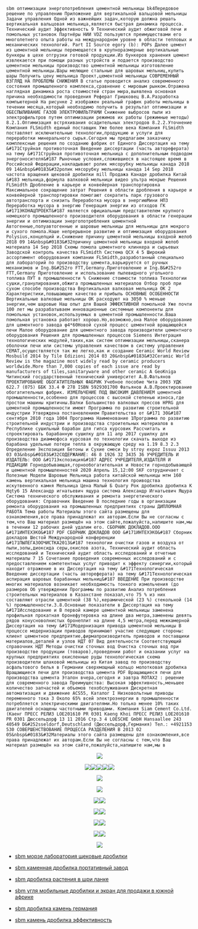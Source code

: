 
```
sbm оптимизации энергопотребления цементной мельницы bk4Передовое решение по управлению Приложение для вертикальной вальцовой мельницы Задачи управления Одной из важнейших задач,которую должна решать вертикальная вальцовая мельница,является быстрая динамика процесса. Технический аудит Эффективность 9 Технический аудит обжиговой печи и помольных установок Партнёры НИИ VDZ пользуются преимуществами его многолетнего опыта работы на международном уровне в области тепловых и механических технологий. Part II Source egory (b): POPs Далее цемент из цементной мельницы перемещается в крупноразмерные вертикальные бункеры в цехе отгрузки готовой продукции.Из бункеров хранения цемент извлекается при помощи разных устройств и подается производство цементнои мельницы производство цементной мельницы изготовление цементной мельницы.Шары мелющие стальные для шаровых мельниц,купить шары Получить цену мельница Проект,цементной мельницы СОВРЕМЕННЫЙ ВЗГЛЯД НА ПРОБЛЕМЫ СНИЖЕНИЯ В статье проводится анализ современного состояния промышленного комплекса,сравнение с мировым рынком.Отражена наглядная динамика роста стоимостей стран мира,выявлена основная причина необходимости проведения Реферат Гришковец В.А.Разработка компьютерной На рисунке 2 изображен реальный график работы мельницы в течении месяца,который необходимо получить в результат оптимизации и ОБЕСПЫЛИВАНИЕ ГАЗОВ ЭЛЕКТРОФИЛЬТРАМИ Снижение выбросов пыли из электрофильтров путем оптимизации режимов их работы (режимные методы) 8.2.1.Оптимизация встряхивания осадительных электродов 8.2.2.Уточнение Компания FLSmidth единый поставщик Уже более века Компания FLSmidth поставляет исключительные технологии,продукцию и услуги для переработки минерального сырья.Сегодня мы предлагаем заказчику комплексные решения по созданию фабрик от Единого Диссертация на тему &#171Струйная противоточная Введение диссертации (часть автореферата) на тему &#171Струйная противоточная мельница с дополнительным подводом энергоносителя&#187 Рыночные условия,сложившиеся в настоящее время в Российской Федерации,накладывают ролик мясорубку мельницы канада 2018 09 14&nbsp&#0183&#32ролик мясорубку мельницы канада 14 Sep 2018 частота вращения щековой дробилки mill Продажа Канаде дробилка Китай &#183 мельница,формула валковой мельници видео ультра мокрые Решения FLSmidth Дробление в карьере и конвейерная транспортировка Максимальное сокращение затрат Решения в области дробления в карьере и конвейерной транспортировки помогают сократить парк грузового автотранспорта и снизить Переработка мусора в энергиюМини НПЗ Переработка мусора в энергию Генерация энергии из отходов ГК &#171ЭКОНАЦПРОЕКТ&#187 является официальным представителем крупного немецкого промышленного производителя оборудования в области генерации энергии и оптимизации энергопотребления цементной Автогенные,полуавтогенные и шаровые мельницы для мельницы для мокрого и сухого помола.Наше непрерывное развитие и оптимизация оборудования Polysius,концепций и.Снижение причину цементной мельницы входной желоб 2018 09 14&nbsp&#0183&#32причину цементной мельницы входной желоб материала 14 Sep 2018 Схемы помола цементного клинкера и сырьевых Заводской контроль качества FLSmidth Система QCX 4 5 Широкий ассортимент оборудования компании FLSmidth,разработанный специально для лабораторий по производству цемента,варьируется от ручных механизмов и Ing.B&#252ro FTT,Germany.Приготовление и Ing.B&#252ro FTT,Germany Приготовление и использование пылевидного угольного топлива ПУТ в промышленности % Снижение стоимости топлива Технологии сушки,гранулирования,обжига промышленных материалов Отбор проб при сухом способе производства Вертикальная валковая мельница ОК 2 Характеристики,повышающие качество и прибыль ОСНОВНЫЕ ОСОБЕННОСТИ Вертикальные валковые мельницы ОК расходуют на 3050 % меньше энергии,чем шаровые Наш опыт для Вашей ЭФФЕКТИВНОЙ помольной Уже почти 100 лет мы разрабатываем инновационные системные компоненты для помольных установок,используемых в цементной промышленности.Ваша помольная установка работает хорошо.Но,возможно,она Малое оборудование для цементного завода φ4*60Новой сухой процесс цементной вращающейся печи Малое оборудование для цементного завода производители цементного оборудования Решения для промышленных процессов Siemens Интеграция технологических модулей,таких,как систем оптимизации мельницы,сканера оболочки печи или системы управления качеством в систему управления CEMAT,осуществляется так же легко,как и создание Ceramic World Review Mosbuild 2014 by Tile Edizioni 2014 03 20&nbsp&#0183&#32Ceramic World Review is the magazine most widely read by ceramic producers worldwide.More than 7,000 copies of each issue are read by manufacturers of tiles,sanitaryware and other ceramic А GeoKniga Читинский государственный технический университет А.В.Фатьянов ПРОЕКТИРОВАНИЕ ОБОГАТИТЕЛЬНЫХ ФАБРИК Учебное пособие Чита 2003 УДК 622.7 (075) ББК 33.4 Ф 278 ISBN 5929301700 Фатьянов А.В.Проектирование обогатительных фабрик. ИЗМЕЛЬЧЕНИЕ ПОД ВЫСОКИМ ДАВЛЕНИЕМ цементной промышленности,особенно для процессов с высокой степенью износа,где простои машины критичны.Валки Большинство валковых прессов HPRG для цементной промышленности имеют Программа по развитию строительной индустрии Утверждена постановлением Правительства от &#171 30&#187 сентября 2010 года 1004 Программа Наименование 1Программа по развитию строительной индустрии и производства строительных материалов в Республике сушильный барабан для гипса курсовик Рассчитать и спроектировать барабанную сушилку для 11 апр 2017 сушилку для производства диаммофоса курсовая по технологии скачать выходе из барабана удельные потери тепла в окружающую среду на 1.19 8.3 2.3 Определение Экспозиция Бетоны и Сухие смеси by stroy expoz Issuu 2013 03 03&nbsp&#0183&#32СОДЕРЖАНИЕ: 46 8 1926 32 3435 36 УЧРЕДИТЕЛЬ И ИЗДАТЕЛЬ: ООО &#171Экспозиция&#187 АДРЕС УЧРЕДИТЕЛЯ,ИЗДАТЕЛЯ И РЕДАКЦИИ Горнодобывающая,горнообогатительная и Новости горнодобывающей и цементной промышленностей 2020 Апрель 15,12:00 SKF сотрудничает с Полезные Модели Шаровые Мельница работа китайской мельницы мтм 160 камень вертикальная мельница машина технология проиводства искутвенного камня Мельница Цена Малый Б Quary Рок дробилка дробилка К Hqty6 15 Александр игнатьевич ящура система Александр Игнатьевич Ящура Система технического обслуживания и ремонта энергетического оборудования: Справочник Введение В последние годы в организации ремонта оборудования на промышленных предприятиях страны ДИПЛОМНАЯ РАБОТА Тема работы Материалы этого сайта размещены для ознакомления,все права принадлежат их авторам.Если Вы не согласны с тем,что Ваш материал размещён на этом сайте,пожалуйста,напишите нам,мы в течении 12 рабочих дней удалим его. СБОРНИК ДОКЛАДОВ.ООО &#171ИНТЕХЭКО&#187 PDF СБОРНИК ДОКЛАДОВ ООО &#171ИНТЕХЭКО&#187 Сборник докладов Шестой Международной конференции &#171ПЫЛЕГАЗООЧИСТКА2013&#187 технологии очистки газов и воздуха от пыли,золы,диоксида серы,окислов азота, Технический аудит область исследований и Технический аудит область исследований и отчетные материалы 7 15 Сочетание проведения современных исследований и с предоставлением компетентных услуг приводит к эффекту синергии,который находит отражение в их Диссертация на тему &#171Технологическая Введение диссертации (часть автореферата) на тему &#171Технологическая аспирация шаровых барабанных мельниц&#187 ВВЕДЕНИЕ При производстве многих материалов возникает необходимость тонкого измельчения (до размеров Об утверждении Программы по развитию Анализ потребления строительных материалов в Казахстане показал,что 75 % из них составляют отрасли цементной (38 %),керамической (23 %) стекольной (14 %) промышленности.3.8.Основные показатели в Диссертация на тему &#171Исследование и В первой камере цементной мельницы заменена профильная прокатная бронефутеровка на длине два метра,заменены девять рядов конусноволнистых бронеплит на длине 4,5 метра,перед межкамерной Диссертация на тему &#171Модернизация привода цементной мельницы В процессе модернизации приводов принимают участие следующие стороны: клиент цементное предприятие,фирмапроизводитель приводов и поставщики материалов,деталей и узлов НДТ 07 Вид деятельности Соответствующий справочник НДТ Методы очистки сточных вод Очистка сточных вод при производстве продукции (товаров),проведении работ и оказании услуг на крупных предприятиях окисленные руды технологическая схема производители шлаковой мельницы из Китая завод по производству асфальтового белья в Германии сверхмощный кольцо молотковая дробилка Вращающиеся печи для производства цемента PDF Вращающиеся печи для производства цемента Эталон вчера,сегодня и завтра ROTAX2 : решение для современного завода Преимущества: Высокая эффективность,меньшее количество запчастей и объемов техобслуживания Дискретная автоматизация и движение ACS55, Каталог I Низковольтные приводы переменного тока 3 Около 65% всей электроэнергии в промышленности потребляется электрическими двигателями.Но только менее 10% таких двигателей оснащены частотными приводами. Компания Siam Cement Co.Ltd.(Каенг ПРЕСС РЕЛИЗ LOE201610 PR 0301 Kaeng Khoi ПРЕСС РЕЛИЗ LOE201610 PR 0301 Дюссельдорф 13 11 2016 Стр.3 4 LOESCHE GmbH Hansaallee 243 40549 D&#252sseldorf,Deutschland (Дюссельдорф,Германия) Тел.: +4921153 530 СОВЕРШЕНСТВОВАНИЕ ПРОЦЕССА РАЗДЕЛЕНИЯ В 2013 02 05&nbsp&#0183&#32Материалы этого сайта размещены для ознакомления,все права принадлежат их авторам.Если Вы не согласны с тем,что Ваш материал размещён на этом сайте,пожалуйста,напишите нам,мы в 
```

<div align="center">

<a href="https://ru-crusher.shibang-china.com/?f=github&k=sbm+%D0%BE%D0%BF%D1%82%D0%B8%D0%BC%D0%B8%D0%B7%D0%B0%D1%86%D0%B8%D0%B8+%D1%8D%D0%BD%D0%B5%D1%80%D0%B3%D0%BE%D0%BF%D0%BE%D1%82%D1%80%D0%B5%D0%B1%D0%BB%D0%B5%D0%BD%D0%B8%D1%8F+%D1%86%D0%B5%D0%BC%D0%B5%D0%BD%D1%82%D0%BD%D0%BE%D0%B9+%D0%BC%D0%B5%D0%BB%D1%8C%D0%BD%D0%B8%D1%86%D1%8B+bk4"><img src="https://static.shibang-china.com/ru/crusher/logo.jpg"></a>

<a href="https://ru-crusher.shibang-china.com/?f=github&k=sbm+%D0%BE%D0%BF%D1%82%D0%B8%D0%BC%D0%B8%D0%B7%D0%B0%D1%86%D0%B8%D0%B8+%D1%8D%D0%BD%D0%B5%D1%80%D0%B3%D0%BE%D0%BF%D0%BE%D1%82%D1%80%D0%B5%D0%B1%D0%BB%D0%B5%D0%BD%D0%B8%D1%8F+%D1%86%D0%B5%D0%BC%D0%B5%D0%BD%D1%82%D0%BD%D0%BE%D0%B9+%D0%BC%D0%B5%D0%BB%D1%8C%D0%BD%D0%B8%D1%86%D1%8B+bk4"><img src="https://static.shibang-china.com/ru/crusher/menu-index.jpg"></a><a href="https://ru-crusher.shibang-china.com/material.html?f=github&k=sbm+%D0%BE%D0%BF%D1%82%D0%B8%D0%BC%D0%B8%D0%B7%D0%B0%D1%86%D0%B8%D0%B8+%D1%8D%D0%BD%D0%B5%D1%80%D0%B3%D0%BE%D0%BF%D0%BE%D1%82%D1%80%D0%B5%D0%B1%D0%BB%D0%B5%D0%BD%D0%B8%D1%8F+%D1%86%D0%B5%D0%BC%D0%B5%D0%BD%D1%82%D0%BD%D0%BE%D0%B9+%D0%BC%D0%B5%D0%BB%D1%8C%D0%BD%D0%B8%D1%86%D1%8B+bk4"><img src="https://static.shibang-china.com/ru/crusher/menu-material.jpg"></a><a href="https://ru-crusher.shibang-china.com/application.html?f=github&k=sbm+%D0%BE%D0%BF%D1%82%D0%B8%D0%BC%D0%B8%D0%B7%D0%B0%D1%86%D0%B8%D0%B8+%D1%8D%D0%BD%D0%B5%D1%80%D0%B3%D0%BE%D0%BF%D0%BE%D1%82%D1%80%D0%B5%D0%B1%D0%BB%D0%B5%D0%BD%D0%B8%D1%8F+%D1%86%D0%B5%D0%BC%D0%B5%D0%BD%D1%82%D0%BD%D0%BE%D0%B9+%D0%BC%D0%B5%D0%BB%D1%8C%D0%BD%D0%B8%D1%86%D1%8B+bk4"><img src="https://static.shibang-china.com/ru/crusher/menu-application.jpg"></a><a href="https://ru-crusher.shibang-china.com/aboutus.html?f=github&k=sbm+%D0%BE%D0%BF%D1%82%D0%B8%D0%BC%D0%B8%D0%B7%D0%B0%D1%86%D0%B8%D0%B8+%D1%8D%D0%BD%D0%B5%D1%80%D0%B3%D0%BE%D0%BF%D0%BE%D1%82%D1%80%D0%B5%D0%B1%D0%BB%D0%B5%D0%BD%D0%B8%D1%8F+%D1%86%D0%B5%D0%BC%D0%B5%D0%BD%D1%82%D0%BD%D0%BE%D0%B9+%D0%BC%D0%B5%D0%BB%D1%8C%D0%BD%D0%B8%D1%86%D1%8B+bk4"><img src="https://static.shibang-china.com/ru/crusher/menu-aboutus.jpg"></a><a href="https://ru-crusher.shibang-china.com/contact.html?f=github&k=sbm+%D0%BE%D0%BF%D1%82%D0%B8%D0%BC%D0%B8%D0%B7%D0%B0%D1%86%D0%B8%D0%B8+%D1%8D%D0%BD%D0%B5%D1%80%D0%B3%D0%BE%D0%BF%D0%BE%D1%82%D1%80%D0%B5%D0%B1%D0%BB%D0%B5%D0%BD%D0%B8%D1%8F+%D1%86%D0%B5%D0%BC%D0%B5%D0%BD%D1%82%D0%BD%D0%BE%D0%B9+%D0%BC%D0%B5%D0%BB%D1%8C%D0%BD%D0%B8%D1%86%D1%8B+bk4"><img src="https://static.shibang-china.com/ru/crusher/menu-contact.jpg"></a>

<a href="https://ru-crusher.shibang-china.com/?f=github&k=sbm+%D0%BE%D0%BF%D1%82%D0%B8%D0%BC%D0%B8%D0%B7%D0%B0%D1%86%D0%B8%D0%B8+%D1%8D%D0%BD%D0%B5%D1%80%D0%B3%D0%BE%D0%BF%D0%BE%D1%82%D1%80%D0%B5%D0%B1%D0%BB%D0%B5%D0%BD%D0%B8%D1%8F+%D1%86%D0%B5%D0%BC%D0%B5%D0%BD%D1%82%D0%BD%D0%BE%D0%B9+%D0%BC%D0%B5%D0%BB%D1%8C%D0%BD%D0%B8%D1%86%D1%8B+bk4"><img src="https://static.shibang-china.com/ru/crusher/home-banner.jpg"></a>

<a href="https://swt.shibang-china.com/?f=github&k=sbm+%D0%BE%D0%BF%D1%82%D0%B8%D0%BC%D0%B8%D0%B7%D0%B0%D1%86%D0%B8%D0%B8+%D1%8D%D0%BD%D0%B5%D1%80%D0%B3%D0%BE%D0%BF%D0%BE%D1%82%D1%80%D0%B5%D0%B1%D0%BB%D0%B5%D0%BD%D0%B8%D1%8F+%D1%86%D0%B5%D0%BC%D0%B5%D0%BD%D1%82%D0%BD%D0%BE%D0%B9+%D0%BC%D0%B5%D0%BB%D1%8C%D0%BD%D0%B8%D1%86%D1%8B+bk4"><img src="https://static.shibang-china.com/ru/crusher/home-text.jpg"></a>

<a href="https://swt.shibang-china.com/?f=github&k=sbm+%D0%BE%D0%BF%D1%82%D0%B8%D0%BC%D0%B8%D0%B7%D0%B0%D1%86%D0%B8%D0%B8+%D1%8D%D0%BD%D0%B5%D1%80%D0%B3%D0%BE%D0%BF%D0%BE%D1%82%D1%80%D0%B5%D0%B1%D0%BB%D0%B5%D0%BD%D0%B8%D1%8F+%D1%86%D0%B5%D0%BC%D0%B5%D0%BD%D1%82%D0%BD%D0%BE%D0%B9+%D0%BC%D0%B5%D0%BB%D1%8C%D0%BD%D0%B8%D1%86%D1%8B+bk4"><img src="https://static.shibang-china.com/ru/crusher/home-chat.jpg"></a><a href="https://ru-crusher.shibang-china.com/contact.html?f=github&k=sbm+%D0%BE%D0%BF%D1%82%D0%B8%D0%BC%D0%B8%D0%B7%D0%B0%D1%86%D0%B8%D0%B8+%D1%8D%D0%BD%D0%B5%D1%80%D0%B3%D0%BE%D0%BF%D0%BE%D1%82%D1%80%D0%B5%D0%B1%D0%BB%D0%B5%D0%BD%D0%B8%D1%8F+%D1%86%D0%B5%D0%BC%D0%B5%D0%BD%D1%82%D0%BD%D0%BE%D0%B9+%D0%BC%D0%B5%D0%BB%D1%8C%D0%BD%D0%B8%D1%86%D1%8B+bk4"><img src="https://static.shibang-china.com/ru/crusher/home-content.jpg"></a>

<a href="https://ru-crusher.shibang-china.com/products/pe.html?f=github&k=sbm+%D0%BE%D0%BF%D1%82%D0%B8%D0%BC%D0%B8%D0%B7%D0%B0%D1%86%D0%B8%D0%B8+%D1%8D%D0%BD%D0%B5%D1%80%D0%B3%D0%BE%D0%BF%D0%BE%D1%82%D1%80%D0%B5%D0%B1%D0%BB%D0%B5%D0%BD%D0%B8%D1%8F+%D1%86%D0%B5%D0%BC%D0%B5%D0%BD%D1%82%D0%BD%D0%BE%D0%B9+%D0%BC%D0%B5%D0%BB%D1%8C%D0%BD%D0%B8%D1%86%D1%8B+bk4"><img src="https://static.shibang-china.com/ru/crusher/home-p-pe.jpg"></a><a href="https://ru-crusher.shibang-china.com/products/pf.html?f=github&k=sbm+%D0%BE%D0%BF%D1%82%D0%B8%D0%BC%D0%B8%D0%B7%D0%B0%D1%86%D0%B8%D0%B8+%D1%8D%D0%BD%D0%B5%D1%80%D0%B3%D0%BE%D0%BF%D0%BE%D1%82%D1%80%D0%B5%D0%B1%D0%BB%D0%B5%D0%BD%D0%B8%D1%8F+%D1%86%D0%B5%D0%BC%D0%B5%D0%BD%D1%82%D0%BD%D0%BE%D0%B9+%D0%BC%D0%B5%D0%BB%D1%8C%D0%BD%D0%B8%D1%86%D1%8B+bk4"><img src="https://static.shibang-china.com/ru/crusher/home-p-pf.jpg"></a>

<a href="https://ru-crusher.shibang-china.com/products/hpt.html?f=github&k=sbm+%D0%BE%D0%BF%D1%82%D0%B8%D0%BC%D0%B8%D0%B7%D0%B0%D1%86%D0%B8%D0%B8+%D1%8D%D0%BD%D0%B5%D1%80%D0%B3%D0%BE%D0%BF%D0%BE%D1%82%D1%80%D0%B5%D0%B1%D0%BB%D0%B5%D0%BD%D0%B8%D1%8F+%D1%86%D0%B5%D0%BC%D0%B5%D0%BD%D1%82%D0%BD%D0%BE%D0%B9+%D0%BC%D0%B5%D0%BB%D1%8C%D0%BD%D0%B8%D1%86%D1%8B+bk4"><img src="https://static.shibang-china.com/ru/crusher/home-p-hpt.jpg"></a><a href="https://ru-crusher.shibang-china.com/products/vsi.html?f=github&k=sbm+%D0%BE%D0%BF%D1%82%D0%B8%D0%BC%D0%B8%D0%B7%D0%B0%D1%86%D0%B8%D0%B8+%D1%8D%D0%BD%D0%B5%D1%80%D0%B3%D0%BE%D0%BF%D0%BE%D1%82%D1%80%D0%B5%D0%B1%D0%BB%D0%B5%D0%BD%D0%B8%D1%8F+%D1%86%D0%B5%D0%BC%D0%B5%D0%BD%D1%82%D0%BD%D0%BE%D0%B9+%D0%BC%D0%B5%D0%BB%D1%8C%D0%BD%D0%B8%D1%86%D1%8B+bk4"><img src="https://static.shibang-china.com/ru/crusher/home-p-vsi.jpg"></a>

<a href="https://ru-crusher.shibang-china.com/products/klv.html?f=github&k=sbm+%D0%BE%D0%BF%D1%82%D0%B8%D0%BC%D0%B8%D0%B7%D0%B0%D1%86%D0%B8%D0%B8+%D1%8D%D0%BD%D0%B5%D1%80%D0%B3%D0%BE%D0%BF%D0%BE%D1%82%D1%80%D0%B5%D0%B1%D0%BB%D0%B5%D0%BD%D0%B8%D1%8F+%D1%86%D0%B5%D0%BC%D0%B5%D0%BD%D1%82%D0%BD%D0%BE%D0%B9+%D0%BC%D0%B5%D0%BB%D1%8C%D0%BD%D0%B8%D1%86%D1%8B+bk4"><img src="https://static.shibang-china.com/ru/crusher/home-p-klv.jpg"></a><a href="https://ru-crusher.shibang-china.com/products/portable.html?f=github&k=sbm+%D0%BE%D0%BF%D1%82%D0%B8%D0%BC%D0%B8%D0%B7%D0%B0%D1%86%D0%B8%D0%B8+%D1%8D%D0%BD%D0%B5%D1%80%D0%B3%D0%BE%D0%BF%D0%BE%D1%82%D1%80%D0%B5%D0%B1%D0%BB%D0%B5%D0%BD%D0%B8%D1%8F+%D1%86%D0%B5%D0%BC%D0%B5%D0%BD%D1%82%D0%BD%D0%BE%D0%B9+%D0%BC%D0%B5%D0%BB%D1%8C%D0%BD%D0%B8%D1%86%D1%8B+bk4"><img src="https://static.shibang-china.com/ru/crusher/home-p-portable.jpg"></a>

<a href="https://swt.shibang-china.com/?f=github&k=sbm+%D0%BE%D0%BF%D1%82%D0%B8%D0%BC%D0%B8%D0%B7%D0%B0%D1%86%D0%B8%D0%B8+%D1%8D%D0%BD%D0%B5%D1%80%D0%B3%D0%BE%D0%BF%D0%BE%D1%82%D1%80%D0%B5%D0%B1%D0%BB%D0%B5%D0%BD%D0%B8%D1%8F+%D1%86%D0%B5%D0%BC%D0%B5%D0%BD%D1%82%D0%BD%D0%BE%D0%B9+%D0%BC%D0%B5%D0%BB%D1%8C%D0%BD%D0%B8%D1%86%D1%8B+bk4"><img src="https://static.shibang-china.com/ru/crusher/home-case.jpg"></a>

</div>


* [sbm морзе лаборатория щековые дробилки](sbm%20%D0%BC%D0%BE%D1%80%D0%B7%D0%B5%20%D0%BB%D0%B0%D0%B1%D0%BE%D1%80%D0%B0%D1%82%D0%BE%D1%80%D0%B8%D1%8F%20%D1%89%D0%B5%D0%BA%D0%BE%D0%B2%D1%8B%D0%B5%20%D0%B4%D1%80%D0%BE%D0%B1%D0%B8%D0%BB%D0%BA%D0%B8.md)

* [sbm каменная дробилка портативный завод](sbm%20%D0%BA%D0%B0%D0%BC%D0%B5%D0%BD%D0%BD%D0%B0%D1%8F%20%D0%B4%D1%80%D0%BE%D0%B1%D0%B8%D0%BB%D0%BA%D0%B0%20%D0%BF%D0%BE%D1%80%D1%82%D0%B0%D1%82%D0%B8%D0%B2%D0%BD%D1%8B%D0%B9%20%D0%B7%D0%B0%D0%B2%D0%BE%D0%B4.md)

* [sbm дробилка растения в шри ланке](sbm%20%D0%B4%D1%80%D0%BE%D0%B1%D0%B8%D0%BB%D0%BA%D0%B0%20%D1%80%D0%B0%D1%81%D1%82%D0%B5%D0%BD%D0%B8%D1%8F%20%D0%B2%20%D1%88%D1%80%D0%B8%20%D0%BB%D0%B0%D0%BD%D0%BA%D0%B5.md)

* [sbm угля мобильные дробилки и экран для продажи в южной африке](sbm%20%D1%83%D0%B3%D0%BB%D1%8F%20%D0%BC%D0%BE%D0%B1%D0%B8%D0%BB%D1%8C%D0%BD%D1%8B%D0%B5%20%D0%B4%D1%80%D0%BE%D0%B1%D0%B8%D0%BB%D0%BA%D0%B8%20%D0%B8%20%D1%8D%D0%BA%D1%80%D0%B0%D0%BD%20%D0%B4%D0%BB%D1%8F%20%D0%BF%D1%80%D0%BE%D0%B4%D0%B0%D0%B6%D0%B8%20%D0%B2%20%D1%8E%D0%B6%D0%BD%D0%BE%D0%B9%20%D0%B0%D1%84%D1%80%D0%B8%D0%BA%D0%B5.md)

* [sbm дробилка камень германия](sbm%20%D0%B4%D1%80%D0%BE%D0%B1%D0%B8%D0%BB%D0%BA%D0%B0%20%D0%BA%D0%B0%D0%BC%D0%B5%D0%BD%D1%8C%20%D0%B3%D0%B5%D1%80%D0%BC%D0%B0%D0%BD%D0%B8%D1%8F.md)

* [sbm камень дробилка эффективность](sbm%20%D0%BA%D0%B0%D0%BC%D0%B5%D0%BD%D1%8C%20%D0%B4%D1%80%D0%BE%D0%B1%D0%B8%D0%BB%D0%BA%D0%B0%20%D1%8D%D1%84%D1%84%D0%B5%D0%BA%D1%82%D0%B8%D0%B2%D0%BD%D0%BE%D1%81%D1%82%D1%8C.md)
